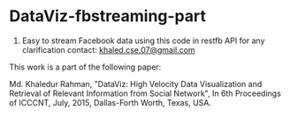 # DataViz-fbstreaming-part

1. Easy to stream Facebook data using this code in restfb API
for any clarification contact: khaled.cse.07@gmail.com

This work is a part of the following paper:

Md. Khaledur Rahman, "DataViz: High Velocity Data Visualization and Retrieval of Relevant Information from Social Network", In 6th Proceedings of ICCCNT, July, 2015, Dallas-Forth Worth, Texas, USA. 
